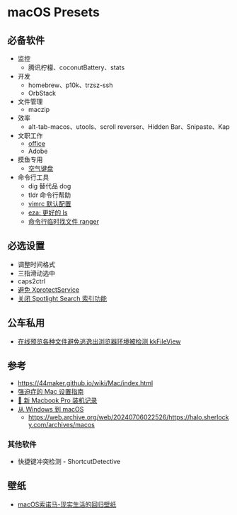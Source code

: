 # macOS Presets

## 必备软件
- 监控
  - 腾讯柠檬、coconutBattery、stats
- 开发
  - homebrew、p10k、trzsz-ssh
  - OrbStack
- 文件管理
  - maczip
- 效率
  - alt-tab-macos、utools、scroll reverser、Hidden Bar、Snipaste、Kap
- 文职工作
  - [office](https://gist.github.com/zthxxx/9ddc171d00df98cbf8b4b0d8469ce90a)
  - Adobe
- 摸鱼专用
  - [空气键盘](https://xtool.club/app/airkeyboard)
- 命令行工具
  - dig 替代品 dog
  - tldr 命令行帮助
  - [vimrc 默认配置](https://github.com/amix/vimrc)
  - [eza: 更好的 ls](https://github.com/eza-community/eza)
  - [命令行临时找文件 ranger](https://github.com/ranger/ranger)

## 必选设置
- 调整时间格式
- 三指滑动选中
- caps2ctrl
- [避免 XprotectService](https://catcoding.me/p/apple-perf/)
- [关闭 Spotlight Search 索引功能](https://blog.csdn.net/hadues/article/details/127889004)

## 公车私用
- [在线预览各种文件避免逃逸出浏览器环境被检测 kkFileView](https://github.com/kekingcn/kkFileView)

## 参考
- https://44maker.github.io/wiki/Mac/index.html
- [强迫症的 Mac 设置指南](https://github.com/macdao/ocds-guide-to-setting-up-mac)
- [📝 新 Macbook Pro 装机记录](https://www.rustc.cloud/mac-install)
- [从 Windows 到 macOS](https://halo.sherlocky.com/archives/macos)
  - https://web.archive.org/web/20240706022526/https://halo.sherlocky.com/archives/macos

### 其他软件
- 快捷键冲突检测 - ShortcutDetective

## 壁纸
- [macOS索诺马-现实生活的回归壁纸](https://www.dylanmcd.com/blog/macos-sonoma-wallpapers/)
